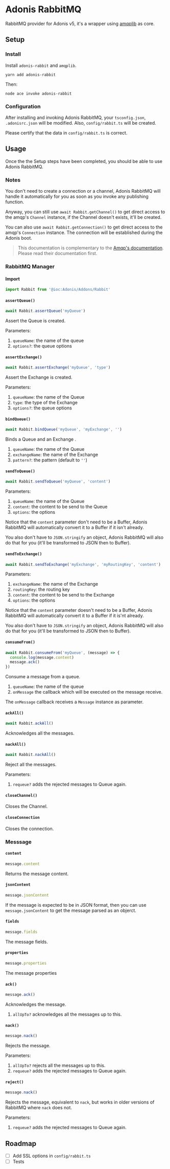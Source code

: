 # Adonis RabbitMQ

RabbitMQ provider for Adonis v5, it's a wrapper using [amqplib](https://github.com/squaremo/amqp.node) as core.

## Setup

### Install

Install `adonis-rabbit` and `amqplib`.

```
yarn add adonis-rabbit
```

Then:

```
node ace invoke adonis-rabbit
```

### Configuration

After installing and invoking Adonis RabbitMQ, your `tsconfig.json`, `.adonisrc.json` will be modified. Also, `config/rabbit.ts` will be created.

Please certify that the data in `config/rabbit.ts` is correct.

## Usage

Once the the Setup steps have been completed, you should be able to use Adonis RabbitMQ.

### Notes

You don't need to create a connection or a channel, Adonis RabbitMQ will handle it automatically for you as soon as you invoke any publishing function.

Anyway, you can still use `await Rabbit.getChannel()` to get direct access to the amqp's `Channel` instance, if the Channel doesn't exists, it'll be created.

You can also use `await Rabbit.getConnection()` to get direct access to the amqp's `Connection` instance. The connection will be established during the Adonis boot.

> This documentation is complementary to the [Amqp's documentation](http://www.squaremobius.net/amqp.node/). Please read their documentation first.

### RabbitMQ Manager

#### Import

```ts
import Rabbit from '@ioc:Adonis/Addons/Rabbit'
```

#### `assertQueue()`

```ts
await Rabbit.assertQueue('myQueue')
```

Assert the Queue is created.

Parameters:

1. `queueName`: the name of the queue
2. `options?`: the queue options

#### `assertExchange()`

```ts
await Rabbit.assertExchange('myQueue', 'type')
```

Assert the Exchange is created.

Parameters:

1. `queueName`: the name of the Queue
2. `type`: the type of the Exchange
3. `options?`: the queue options

#### `bindQueue()`

```ts
await Rabbit.bindQueue('myQueue', 'myExchange', '')
```

Binds a Queue and an Exchange
.
1. `queueName`: the name of the Queue
2. `exchangeName`: the name of the Exchange
3. `pattern?`: the pattern (default to `''`)


#### `sendToQueue()`

```ts
await Rabbit.sendToQueue('myQueue', 'content')
```

Parameters:

1. `queueName`: the name of the Queue
2. `content`: the content to be send to the Queue
3. `options`: the options

Notice that the `content` parameter don't need to be a Buffer, Adonis RabbitMQ will automatically convert it to a Buffer if it isn't already.

You also don't have to `JSON.stringify` an object, Adonis RabbitMQ will also do that for you (it'll be transformed to JSON then to Buffer).

#### `sendToExchange()`

```ts
await Rabbit.sendToExchange('myExchange', 'myRoutingKey', 'content')
```

Parameters:

1. `exchangeName`: the name of the Exchange
2. `routingKey`: the routing key
3. `content`: the content to be send to the Exchange
4. `options`: the options

Notice that the `content` parameter doesn't need to be a Buffer, Adonis RabbitMQ will automatically convert it to a Buffer if it is'nt already.

You also don't have to `JSON.stringify` an object, Adonis RabbitMQ will also do that for you (it'll be transformed to JSON then to Buffer).

#### `consumeFrom()`

```ts
await Rabbit.consumeFrom('myQueue', (message) => {
  console.log(message.content)
  message.ack()
})
```

Consume a message from a queue.

1. `queueName`: the name of the queue
2. `onMessage` the callback which will be executed on the message receive.

The `onMessage` callback receives a `Message` instance as parameter. 

#### `ackAll()`

```ts
await Rabbit.ackAll()
```

Acknowledges all the messages.

#### `nackAll()`

```ts
await Rabbit.nackAll()
```

Reject all the messages.

Parameters:
1. `requeue?` adds the rejected messages to Queue again.

#### `closeChannel()`

Closes the Channel.


#### `closeConnection`

Closes the connection.

### Messsage

#### `content`

```ts
message.content
```

Returns the message content.

#### `jsonContent`

```ts
message.jsonContent
```

If the message is expected to be in JSON format, then you can use `message.jsonContent` to get the message parsed as an objerct.

#### `fields`

```ts
message.fields
```

The message fields.

#### `properties`

```ts
message.properties
```

The message properties

#### `ack()`

```ts
message.ack()
```

Acknowledges the message.

1. `allUpTo?` acknowledges all the messages up to this.

#### `nack()`

```ts
message.nack()
```

Rejects the message.

Parameters:
1. `allUpTo?` rejects all the messages up to this.
1. `requeue?` adds the rejected messages to Queue again.

#### `reject()`

```ts
message.nack()
```

Rejects the message, equivalent to `nack`, but works in older versions of RabbitMQ where `nack` does not.


Parameters:
1. `requeue?` adds the rejected messages to Queue again.

## Roadmap

- [  ] Add SSL options in `config/rabbit.ts`
- [  ] Tests
